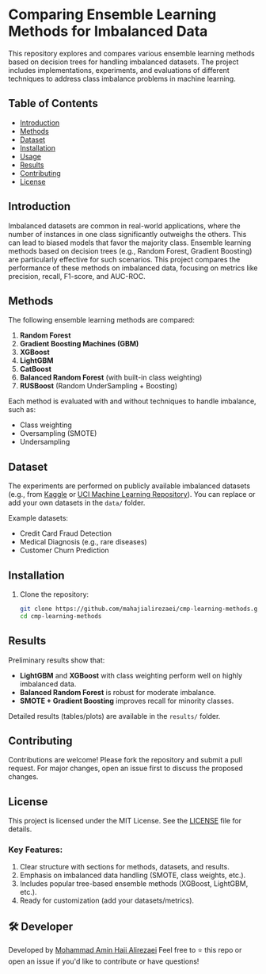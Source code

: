 # Comparing Ensemble Learning Methods for Imbalanced Data

This repository explores and compares various ensemble learning methods based on decision trees for handling imbalanced datasets. The project includes implementations, experiments, and evaluations of different techniques to address class imbalance problems in machine learning.

## Table of Contents
- [Introduction](#introduction)
- [Methods](#methods)
- [Dataset](#dataset)
- [Installation](#installation)
- [Usage](#usage)
- [Results](#results)
- [Contributing](#contributing)
- [License](#license)

## Introduction
Imbalanced datasets are common in real-world applications, where the number of instances in one class significantly outweighs the others. This can lead to biased models that favor the majority class. Ensemble learning methods based on decision trees (e.g., Random Forest, Gradient Boosting) are particularly effective for such scenarios. This project compares the performance of these methods on imbalanced data, focusing on metrics like precision, recall, F1-score, and AUC-ROC.

## Methods
The following ensemble learning methods are compared:
1. **Random Forest**
2. **Gradient Boosting Machines (GBM)**
3. **XGBoost**
4. **LightGBM**
5. **CatBoost**
6. **Balanced Random Forest** (with built-in class weighting)
7. **RUSBoost** (Random UnderSampling + Boosting)

Each method is evaluated with and without techniques to handle imbalance, such as:
- Class weighting
- Oversampling (SMOTE)
- Undersampling

## Dataset
The experiments are performed on publicly available imbalanced datasets (e.g., from [Kaggle](https://www.kaggle.com/) or [UCI Machine Learning Repository](https://archive.ics.uci.edu/)). You can replace or add your own datasets in the `data/` folder.

Example datasets:
- Credit Card Fraud Detection
- Medical Diagnosis (e.g., rare diseases)
- Customer Churn Prediction

## Installation
1. Clone the repository:
   ```bash
   git clone https://github.com/mahajialirezaei/cmp-learning-methods.git
   cd cmp-learning-methods
   ```


## Results
Preliminary results show that:
- **LightGBM** and **XGBoost** with class weighting perform well on highly imbalanced data.
- **Balanced Random Forest** is robust for moderate imbalance.
- **SMOTE + Gradient Boosting** improves recall for minority classes.

Detailed results (tables/plots) are available in the `results/` folder.

## Contributing
Contributions are welcome! Please fork the repository and submit a pull request. For major changes, open an issue first to discuss the proposed changes.

## License
This project is licensed under the MIT License. See the [LICENSE](LICENSE) file for details.


### Key Features:
1. Clear structure with sections for methods, datasets, and results.
2. Emphasis on imbalanced data handling (SMOTE, class weights, etc.).
3. Includes popular tree-based ensemble methods (XGBoost, LightGBM, etc.).
4. Ready for customization (add your datasets/metrics).


## 🛠 Developer

Developed by [Mohammad Amin Haji Alirezaei](https://github.com/mahajialirezaei)
Feel free to ⭐️ this repo or open an issue if you'd like to contribute or have questions!
